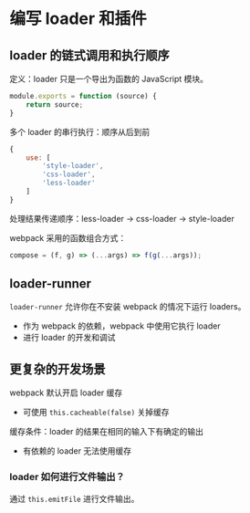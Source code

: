 # 编写 loader 和插件

## loader 的链式调用和执行顺序

定义：loader 只是一个导出为函数的 JavaScript 模块。

```js
module.exports = function (source) {
    return source;
}
```

多个 loader 的串行执行：顺序从后到前

```js
{
    use: [
        'style-loader',
        'css-loader',
        'less-loader'
    ] 
}
```

处理结果传递顺序：less-loader -> css-loader -> style-loader

webpack 采用的函数组合方式：
```js
compose = (f, g) => (...args) => f(g(...args));
```

## loader-runner

`loader-runner` 允许你在不安装 webpack 的情况下运行 loaders。
- 作为 webpack 的依赖，webpack 中使用它执行 loader
- 进行 loader 的开发和调试

## 更复杂的开发场景

webpack 默认开启 loader 缓存
- 可使用 `this.cacheable(false)` 关掉缓存

缓存条件：loader 的结果在相同的输入下有确定的输出
- 有依赖的 loader 无法使用缓存

### loader 如何进行文件输出？

通过 `this.emitFile` 进行文件输出。